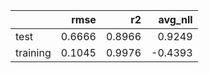 |          |   rmse |     r2 |   avg_nll |
|:---------|-------:|-------:|----------:|
| test     | 0.6666 | 0.8966 |    0.9249 |
| training | 0.1045 | 0.9976 |   -0.4393 |